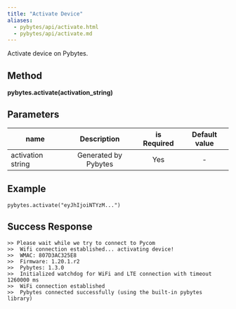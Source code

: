 ```yaml
---
title: "Activate Device"
aliases:
  - pybytes/api/activate.html
  - pybytes/api/activate.md
---
```


  Activate device on Pybytes.

**Method**
----
**pybytes.activate(activation_string)**


**Parameters**
----
| name  | Description   | is Required    | Default value
| ------------- |:-------------:|:-------------:|:-------------:|
| activation string   | Generated by Pybytes  | Yes   | - |


**Example**
----
`pybytes.activate("eyJhIjoiNTYzM...")`


**Success Response**
----

```
>> Please wait while we try to connect to Pycom
>>  Wifi connection established... activating device!
>>  WMAC: 807D3AC325E8
>>  Firmware: 1.20.1.r2
>>  Pybytes: 1.3.0
>>  Initialized watchdog for WiFi and LTE connection with timeout 1260000 ms
>>  WiFi connection established
>>  Pybytes connected successfully (using the built-in pybytes library)
```

